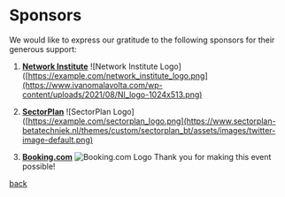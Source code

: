 # Sponsors

We would like to express our gratitude to the following sponsors for their generous support:

1. [**Network Institute**](https://networkinstitute.org/)
   ![Network Institute Logo]([https://example.com/network_institute_logo.png](https://www.ivanomalavolta.com/wp-content/uploads/2021/08/NI_logo-1024x513.png)

2. [**SectorPlan**](https://www.sectorplan-betatechniek.nl/)
   ![SectorPlan Logo]([https://example.com/sectorplan_logo.png](https://www.sectorplan-betatechniek.nl/themes/custom/sectorplan_bt/assets/images/twitter-image-default.png)

3. [**Booking.com**](https://www.booking.com/)
   ![Booking.com Logo](https://upload.wikimedia.org/wikipedia/commons/thumb/b/be/Booking.com_logo.svg/2560px-Booking.com_logo.svg.png)
Thank you for making this event possible!


[back](./)

